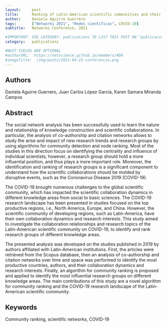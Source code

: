 ```yaml
---
layout:     post
title:      Ranking of Latin-American scientific communities and their response to the emergency of COVID-19
author:     Daniela Aguirre Guerrero
tags: 		["Networks 2021", "Redes científicas", COVID-19]
subtitle:  	Networks Conference, 2021

#IMPORTANT: USE CATEGORY: publications TO LIST THIS POST ON "publicaciones" SECTION (ITS ALSO INCLUDED BY DEFAULT IN "Blog" SECTION)
category:   publications

#NEXT FIELDS ARE OPTIONAL
#authorURL:  https://netscience.github.io/members/#DA
#imageTitle:  /img/posts/2021-04-23-conferencia.png
---
```

<!-- Start Writing Below in Markdown -->
## Authors
Daniela Aguirre Guerrero, Juan Carlos López García, Karen Samara Miranda Campos

## Abstract 

The social network analysis has been successfully used to learn the nature and relationship of knowledge construction and scientific collaborations. In particular, the analysis of co-authorship and citation networks allows to study the arise and impact of new research trends and research groups by using algorithms for community detection and node ranking. Most of the studies in this direction focus on identifying the centrality and influence of individual scientists; however, a research group should hold a more influential position, and thus plays a more important role. Moreover, the identification and ranking of research groups is a significant component to understand how the scientific collaborations should be molded by disruptive events, such as the Coronavirus Disease 2019 (COVID-19).

The COVID-19 brought numerous challenges to the global scientific community, which has impacted the scientific collaboration dynamics in different knowledge areas from social to basic sciences. The COVID-19 research landscape has been presented in studies focused on the top productive regions, i.e., North America, Europe, and China. However, the scientific community of developing regions, such as Latin-America, have their own collaboration dynamics and research interests. This study aimed to investigate the collaboration relationships and research topics of the Latin-American scientific community on COVID-19, to identify and rank research groups of different knowledge areas.

The presented analysis was developed on the studies published in 2019 by authors affiliated with Latin-American institutions. First, the articles were retrieved from the Scopus database, then an analysis of co-authorship and citation networks over time and space was performed to identify the most productive countries, authors, and their collaboration dynamics and research interests. Finally, an algorithm for community ranking is proposed and applied to identify the most influential research groups on different knowledge areas. The main contributions of this study are a novel algorithm for community ranking and the COVID-19 research landscape of the Latin-American scientific community.

## Keywords
Community ranking, scientific networks, COVID-19